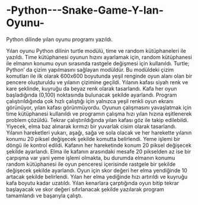 # -Python---Snake-Game-Y-lan-Oyunu-

   Python dilinde yılan oyunu programı yazıldı.
   
Yılan oyunu Python dilinin turtle modülü, time ve random kütüphaneleri ile yazıldı. Time 
kütüphanesi oyunun hızını ayarlamak için, random kütüphanesi ile elmanın konumu oyun sırasında 
rastgele değişmesi için kullanıldı. Turtle; Python’ da çizim yapılmasını sağlayan modüldür. Bu 
modüldeki çizim komutları ile ilk olarak 600x600 boyutunda yeşil renginde oyun alanı olan bir 
pencere oluşturuldu ve yılanın çizimine geçildi. Yılanın kafası siyah renk ve kare şeklinde, kuyruğu da
beyaz renk olarak tasarlandı. Kafa her oyun başladığında (0,100) noktasında bulunacak şekilde 
ayarlandı. Program çalıştırıldığında çok hızlı çalıştığı için yalnızca yeşil renkli oyun ekranı görünüyor,
yılan kafası görünmüyordu. Oyunun çalışmasını yavaşlatmak için time kütüphanesi kullanıldı ve 
programın çalışma hızı yılan hızına eşitlenerek problem çözüldü. Tekrar çalıştırıldığında yılan kafası
göz ile takip edilebildi. Yiyecek, elma baz alınarak kırmızı bir yuvarlak cisim olarak tasarlandı.
Yılanın hareketleri yukarı, aşağı, sağa ve sola olacak ve her harekette yılanın konumu 20 piksel 
değişecek şekilde komutta belirlendi. Yeme işlemi bir döngü ile kontrol edildi. Kafanın her 
hareketinde konum 20 piksel değişecek şekilde ayarlandı. Elma ile kafanın arasındaki mesafe 20 
pikselden az ise bir çarpışma var yani yeme işlemi olmakta, bu durumda elmanın konumu random 
kütüphanesi ile oyun penceresi içerisinde rastgele bir şekilde değişecek şekilde ayarlandı. Oyun için 
skor değeri her elma yendiğinde 10 artacak şekilde belirlendi. Yılan her elma yediğinde hızı artırıldı ve 
kuyruğu kafa boyutu kadar uzatıldı. Yılan kenarlara çarptığında oyun bitip tekrar başlayacak ve skor 
değeri sıfırlanacak şekilde yazılarak program tamamlandı ve başarıyla çalıştı.
